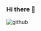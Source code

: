 ### Hi there 👋

<!--![<Badge Name>](https://img.shields.io/badge/<Badge Text>-<Background Color>?style=for-the-badge&logo=<Icon Name>&logoColor=<Logo Color>) -->
![github](https://img.shields.io/badge/GitHub-000000?style=for-the-badge&logo=GitHub&logoColor=white)

<!--
**NanoTom/NanoTom** is a ✨ _special_ ✨ repository because its `README.md` (this file) appears on your GitHub profile.

Here are some ideas to get you started:

- 🔭 I’m currently working on ...
- 🌱 I’m currently learning ...
- 👯 I’m looking to collaborate on ...
- 🤔 I’m looking for help with ...
- 💬 Ask me about ...
- 📫 How to reach me: ...
- 😄 Pronouns: ...
- ⚡ Fun fact: ...
-->
